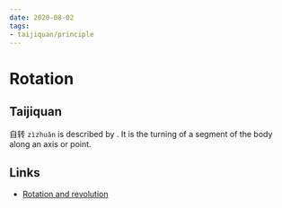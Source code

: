 ```yaml
---
date: 2020-08-02
tags:
- taijiquan/principle
---
```


# Rotation

## Taijiquan
自转 `zìzhuǎn` is described by <chanfa>.  It is the turning of a segment of the body along an axis or point.

## Links
* [Rotation and revolution](http://practicalmethod.com/2015/10/rotation-and-revolution-taijiquan/)
